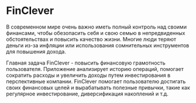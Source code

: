 # FinClever
В современном мире очень важно иметь полный контроль над своими финансами, чтобы обезопасить себя и свою семью в непредвиденных обстоятельствах и повысить качество жизни. Многие люди теряют деньги из-за инфляции или использования сомнительных инструментов для повышения дохода.

Главная задача FinClever - повысить финансовую грамотность пользователя. Приложение анализирует историю операций, помогает сократить расходы и увеличить доходы путем инвестирования в перспективные компании. FinClever помогает пользователю достигать своих финансовых целей и вырабатывать полезные привычки, такие как регулярное инвестирование, диверсификация накоплений и т.д.
